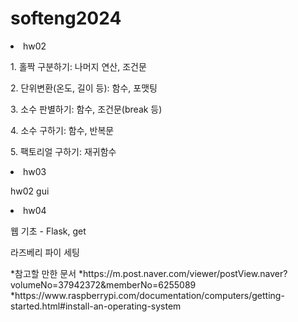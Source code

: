 # softeng2024
<li>hw02</li>
  <p>1. 홀짝 구분하기: 나머지 연산, 조건문</p>
  <p>2. 단위변환(온도, 길이 등): 함수, 포맷팅</p>
  <p>3. 소수 판별하기: 함수, 조건문(break 등)</p>
  <p>4. 소수 구하기: 함수, 반복문</p>
  <p>5. 팩토리얼 구하기: 재귀함수</p>
  <p6. 1-100까지 짝수의 합 구하기: 반복문, 조건문, 지능형 리스트, 수학함수></p>
<li>hw03</li>
<p>hw02 gui</p>
<li>hw04</li>
<p>웹 기초 - Flask, get</p>
<p>라즈베리 파이 세팅</p>
  *참고할 만한 문서
    *https://m.post.naver.com/viewer/postView.naver?volumeNo=37942372&memberNo=6255089
    *https://www.raspberrypi.com/documentation/computers/getting-started.html#install-an-operating-system
